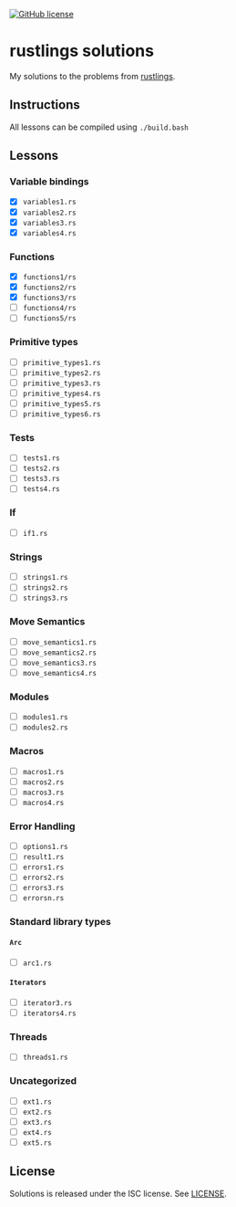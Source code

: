 [![GitHub license](https://img.shields.io/badge/license-ISC-blue.svg)][license]

# rustlings solutions

My solutions to the problems from [rustlings](https://github.com/carols10cents/rustlings).

## Instructions

All lessons can be compiled using `./build.bash`

## Lessons

### Variable bindings

* [x] `variables1.rs`
* [x] `variables2.rs`
* [x] `variables3.rs`
* [x] `variables4.rs`

### Functions

* [x] `functions1/rs`
* [x] `functions2/rs`
* [x] `functions3/rs`
* [ ] `functions4/rs`
* [ ] `functions5/rs`

### Primitive types

* [ ] `primitive_types1.rs`
* [ ] `primitive_types2.rs`
* [ ] `primitive_types3.rs`
* [ ] `primitive_types4.rs`
* [ ] `primitive_types5.rs`
* [ ] `primitive_types6.rs`

### Tests

* [ ] `tests1.rs`
* [ ] `tests2.rs`
* [ ] `tests3.rs`
* [ ] `tests4.rs`

### If

* [ ] `if1.rs`

### Strings

* [ ] `strings1.rs`
* [ ] `strings2.rs`
* [ ] `strings3.rs`

### Move Semantics

* [ ] `move_semantics1.rs`
* [ ] `move_semantics2.rs`
* [ ] `move_semantics3.rs`
* [ ] `move_semantics4.rs`

### Modules

* [ ] `modules1.rs`
* [ ] `modules2.rs`

### Macros

* [ ] `macros1.rs`
* [ ] `macros2.rs`
* [ ] `macros3.rs`
* [ ] `macros4.rs`

### Error Handling

* [ ] `options1.rs`
* [ ] `result1.rs`
* [ ] `errors1.rs`
* [ ] `errors2.rs`
* [ ] `errors3.rs`
* [ ] `errorsn.rs`

### Standard library types

#### `Arc`

* [ ] `arc1.rs`

#### `Iterators`

* [ ] `iterator3.rs`
* [ ] `iterators4.rs`

### Threads

* [ ] `threads1.rs`

### Uncategorized

* [ ] `ext1.rs`
* [ ] `ext2.rs`
* [ ] `ext3.rs`
* [ ] `ext4.rs`
* [ ] `ext5.rs`

## License

Solutions is released under the ISC license. See [LICENSE](LICENSE).

[license]:https://raw.githubusercontent.com/MitMaro/rustlings-solutions/master/LICENSE
